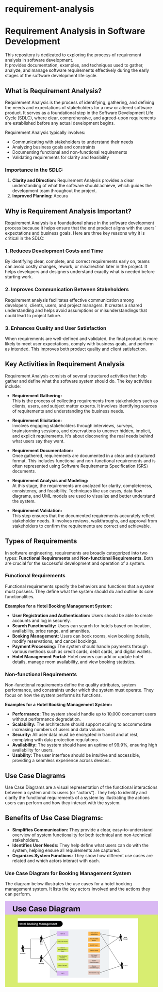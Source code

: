# requirement-analysis

# Requirement Analysis in Software Development

This repository is dedicated to exploring the process of requirement analysis in software development.  
It provides documentation, examples, and techniques used to gather, analyze, and manage software requirements effectively during the early stages of the software development life cycle.

## What is Requirement Analysis?

Requirement Analysis is the process of identifying, gathering, and defining the needs and expectations of stakeholders for a new or altered software product. It serves as a foundational step in the Software Development Life Cycle (SDLC), where clear, comprehensive, and agreed-upon requirements are established before any actual development begins.

Requirement Analysis typically involves:
- Communicating with stakeholders to understand their needs
- Analyzing business goals and constraints
- Documenting functional and non-functional requirements
- Validating requirements for clarity and feasibility

### Importance in the SDLC:

1. **Clarity and Direction:** Requirement Analysis provides a clear understanding of what the software should achieve, which guides the development team throughout the project.
2. **Improved Planning:** Accura

## Why is Requirement Analysis Important?

Requirement Analysis is a foundational phase in the software development process because it helps ensure that the end product aligns with the users’ expectations and business goals. Here are three key reasons why it is critical in the SDLC:

### 1. Reduces Development Costs and Time
By identifying clear, complete, and correct requirements early on, teams can avoid costly changes, rework, or misdirection later in the project. It helps developers and designers understand exactly what is needed before starting work.

### 2. Improves Communication Between Stakeholders
Requirement analysis facilitates effective communication among developers, clients, users, and project managers. It creates a shared understanding and helps avoid assumptions or misunderstandings that could lead to project failure.

### 3. Enhances Quality and User Satisfaction
When requirements are well-defined and validated, the final product is more likely to meet user expectations, comply with business goals, and perform as intended. This improves both product quality and client satisfaction.

## Key Activities in Requirement Analysis

Requirement Analysis consists of several structured activities that help gather and define what the software system should do. The key activities include:

- **Requirement Gathering:**  
  This is the process of collecting requirements from stakeholders such as clients, users, and subject matter experts. It involves identifying sources of requirements and understanding the business needs.

- **Requirement Elicitation:**  
  Involves engaging stakeholders through interviews, surveys, brainstorming sessions, and observations to uncover hidden, implicit, and explicit requirements. It's about discovering the real needs behind what users say they want.

- **Requirement Documentation:**  
  Once gathered, requirements are documented in a clear and structured format. This includes functional and non-functional requirements and is often represented using Software Requirements Specification (SRS) documents.

- **Requirement Analysis and Modeling:**  
  At this stage, the requirements are analyzed for clarity, completeness, consistency, and feasibility. Techniques like use cases, data flow diagrams, and UML models are used to visualize and better understand the system.

- **Requirement Validation:**  
  This step ensures that the documented requirements accurately reflect stakeholder needs. It involves reviews, walkthroughs, and approval from stakeholders to confirm the requirements are correct and achievable.

## Types of Requirements

In software engineering, requirements are broadly categorized into two types: **Functional Requirements** and **Non-functional Requirements**. Both are crucial for the successful development and operation of a system.

### Functional Requirements

Functional requirements specify the behaviors and functions that a system must possess. They define what the system should do and outline its core functionalities.

**Examples for a Hotel Booking Management System:**

- **User Registration and Authentication:** Users should be able to create accounts and log in securely.
- **Search Functionality:** Users can search for hotels based on location, availability, price range, and amenities.
- **Booking Management:** Users can book rooms, view booking details, modify reservations, and cancel bookings.
- **Payment Processing:** The system should handle payments through various methods such as credit cards, debit cards, and digital wallets.
- **Hotel Management Portal:** Hotel owners can add or update hotel details, manage room availability, and view booking statistics.

### Non-functional Requirements

Non-functional requirements define the quality attributes, system performance, and constraints under which the system must operate. They focus on how the system performs its functions.

**Examples for a Hotel Booking Management System:**

- **Performance:** The system should handle up to 10,000 concurrent users without performance degradation.
- **Scalability:** The architecture should support scaling to accommodate increasing numbers of users and data volume.
- **Security:** All user data must be encrypted in transit and at rest, complying with data protection regulations.
- **Availability:** The system should have an uptime of 99.9%, ensuring high availability for users.
- **Usability:** The user interface should be intuitive and accessible, providing a seamless experience across devices.

## Use Case Diagrams

Use Case Diagrams are a visual representation of the functional interactions between a system and its users (or "actors"). They help to identify and clarify the functional requirements of a system by illustrating the actions users can perform and how they interact with the system.

## Benefits of Use Case Diagrams:
- **Simplifies Communication:** They provide a clear, easy-to-understand overview of system functionality for both technical and non-technical stakeholders.
- **Identifies User Needs:** They help define what users can do with the system, helping ensure all requirements are captured.
- **Organizes System Functions:** They show how different use cases are related and which actors interact with each.

### Use Case Diagram for Booking Management System

The diagram below illustrates the use cases for a hotel booking management system. It lists the key actors involved and the actions they can perform.

![Use Case Diagram](./alx-booking-uc.png)
